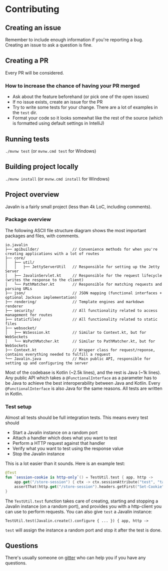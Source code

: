 # Contributing

## Creating an issue
Remember to include enough information if you're reporting a bug.  
Creating an issue to ask a question is fine.

## Creating a PR
Every PR will be considered.

### How to increase the chance of having your PR merged

* Ask about the feature beforehand (or pick one of the open issues)
* If no issue exists, create an issue for the PR
* Try to write some tests for your change. There are a lot of examples in the `test` dir.
* Format your code so it looks somewhat like the rest of the source 
  (which is formatted using default settings in IntelliJ)

## Running tests

`./mvnw test` (or `mvnw.cmd test` for Windows)

## Building project locally

`./mvnw install` (or `mvnw.cmd install` for Windows)

## Project overview

Javalin is a fairly small project (less than 4k LoC, including comments).

### Package overview

The following ASCII file structure diagram shows the most important packages and files, with comments.

```
io.javalin
├── apibuilder/               // Convenience methods for when you're creating applications with a lot of routes
├── core/
│   ├── util/
│   │   ├── JettyServerUtil   // Responsible for setting up the Jetty Server
│   ├── JavalinServlet.kt     // Responsible for the request lifecycle (writes the response to the client)
│   └── PathMatcher.kt        // Responsible for matching requests and parsing URLs
├── json/                     // JSON mapping (functional interfaces + optional Jackson implementation)
├── rendering/                // Template engines and markdown renderer
├── security/                 // All functionality related to access management for routes
├── staticfiles/              // All functionality related to static files
├── websocket/
│   ├── WsSession.kt          // Similar to Context.kt, but for WebSockets
│   └── WsPathMatcher.kt      // Similar to PathMatcher.kt, but for WebSockets
├── Context.kt                // Wrapper class for request/reponse, contains everything needed to fulfill a request
└── Javalin.java              // Main public API, responsible for setting up and configuring the server
```

Most of the codebase is Kotlin (~2.5k lines), and the rest is Java (~1k lines). 
Any public API which takes a `@FunctionalInterface` as a parameter has to be Java 
to achieve the best interoperability between Java and Kotlin. 
Every `@FunctionalInterface` is also Java for the same reasons. 
All tests are written in Kotlin.

### Test setup

Almost all tests should be full integration tests. This means every test should

* Start a Javalin instance on a random port
* Attach a handler which does what you want to test
* Perform a HTTP request against that handler
* Verify what you want to test using the response value
* Stop the Javalin instance

This is a lot easier than it sounds. Here is an example test:

```kotlin
@Test
fun `session-cookie is http-only`() = TestUtil.test { app, http ->
    app.get("/store-session") { ctx -> ctx.sessionAttribute("test", "tast") }
    assertThat(http.get("/store-session").headers.getFirst("Set-Cookie").contains("HttpOnly"), `is`(true))
}
```

The `TestUtil.test` function takes care of creating, starting and stopping a Javalin instance (on a random port), 
and provides you with a http-client you can use to perform requests.
You can also give `test` a Javalin instance:

```
TestUtil.test(Javalin.create().configure { ... }) { app, http ->
```

`test` will assign the instance a random port and stop it after the test is done.

## Questions

There's usually someone on [gitter](https://gitter.im/javalin-io/general) who can help you if you have any questions.
